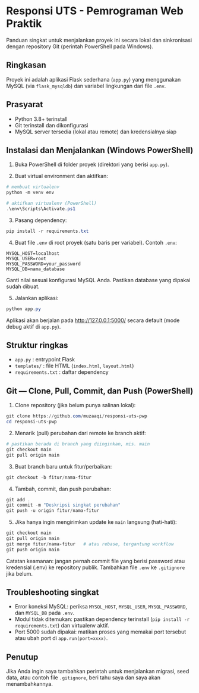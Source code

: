 # Responsi UTS - Pemrograman Web Praktik

Panduan singkat untuk menjalankan proyek ini secara lokal dan sinkronisasi dengan repository Git (perintah PowerShell pada Windows).

## Ringkasan

Proyek ini adalah aplikasi Flask sederhana (`app.py`) yang menggunakan MySQL (via `flask_mysqldb`) dan variabel lingkungan dari file `.env`.

## Prasyarat

- Python 3.8+ terinstall
- Git terinstall dan dikonfigurasi
- MySQL server tersedia (lokal atau remote) dan kredensialnya siap

## Instalasi dan Menjalankan (Windows PowerShell)

1. Buka PowerShell di folder proyek (direktori yang berisi `app.py`).

2. Buat virtual environment dan aktifkan:

```powershell
# membuat virtualenv
python -m venv env

# aktifkan virtualenv (PowerShell)
.\env\Scripts\Activate.ps1
```

3. Pasang dependency:

```powershell
pip install -r requirements.txt
```

4. Buat file `.env` di root proyek (satu baris per variabel). Contoh `.env`:

```
MYSQL_HOST=localhost
MYSQL_USER=root
MYSQL_PASSWORD=your_password
MYSQL_DB=nama_database
```

Ganti nilai sesuai konfigurasi MySQL Anda. Pastikan database yang dipakai sudah dibuat.

5. Jalankan aplikasi:

```powershell
python app.py
```

Aplikasi akan berjalan pada http://127.0.0.1:5000/ secara default (mode debug aktif di `app.py`).

## Struktur ringkas

- `app.py` : entrypoint Flask
- `templates/` : file HTML (`index.html`, `layout.html`)
- `requirements.txt` : daftar dependency

## Git — Clone, Pull, Commit, dan Push (PowerShell)

1. Clone repository (jika belum punya salinan lokal):

```powershell
git clone https://github.com/muzaaqi/responsi-uts-pwp
cd responsi-uts-pwp
```

2. Menarik (pull) perubahan dari remote ke branch aktif:

```powershell
# pastikan berada di branch yang diinginkan, mis. main
git checkout main
git pull origin main
```

3. Buat branch baru untuk fitur/perbaikan:

```powershell
git checkout -b fitur/nama-fitur
```

4. Tambah, commit, dan push perubahan:

```powershell
git add .
git commit -m "Deskripsi singkat perubahan"
git push -u origin fitur/nama-fitur
```

5. Jika hanya ingin mengirimkan update ke `main` langsung (hati-hati):

```powershell
git checkout main
git pull origin main
git merge fitur/nama-fitur   # atau rebase, tergantung workflow
git push origin main
```

Catatan keamanan: jangan pernah commit file yang berisi password atau kredensial (.env) ke repository publik. Tambahkan file `.env` ke `.gitignore` jika belum.

## Troubleshooting singkat

- Error koneksi MySQL: periksa `MYSQL_HOST`, `MYSQL_USER`, `MYSQL_PASSWORD`, dan `MYSQL_DB` pada `.env`.
- Modul tidak ditemukan: pastikan dependency terinstall (`pip install -r requirements.txt`) dan virtualenv aktif.
- Port 5000 sudah dipakai: matikan proses yang memakai port tersebut atau ubah port di `app.run(port=xxxx)`.

## Penutup

Jika Anda ingin saya tambahkan perintah untuk menjalankan migrasi, seed data, atau contoh file `.gitignore`, beri tahu saya dan saya akan menambahkannya.
